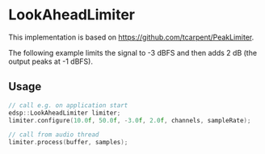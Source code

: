 # LookAheadLimiter
This implementation is based on https://github.com/tcarpent/PeakLimiter.

The following example limits the signal to -3 dBFS and then adds 2 dB (the output peaks at -1 dBFS).

## Usage

``` cpp
// call e.g. on application start
edsp::LookAheadLimiter limiter;
limiter.configure(10.0f, 50.0f, -3.0f, 2.0f, channels, sampleRate);

// call from audio thread
limiter.process(buffer, samples);
```
